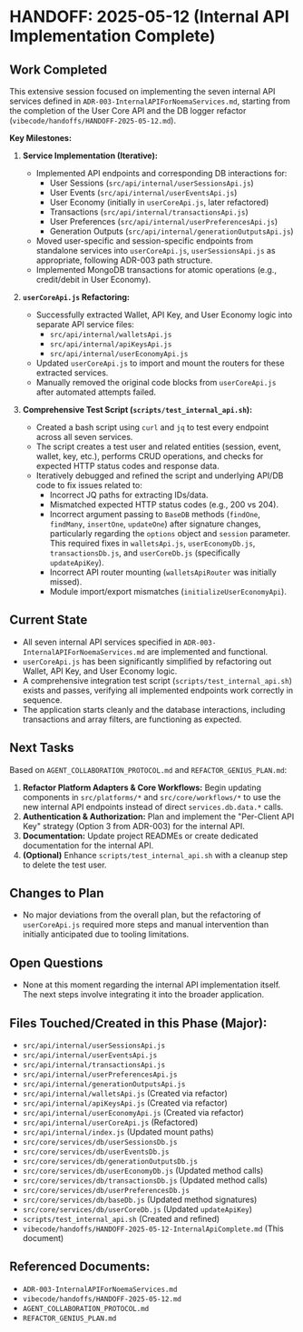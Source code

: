 # HANDOFF: 2025-05-12 (Internal API Implementation Complete)

## Work Completed

This extensive session focused on implementing the seven internal API services defined in `ADR-003-InternalAPIForNoemaServices.md`, starting from the completion of the User Core API and the DB logger refactor (`vibecode/handoffs/HANDOFF-2025-05-12.md`).

**Key Milestones:**

1.  **Service Implementation (Iterative):**
    *   Implemented API endpoints and corresponding DB interactions for:
        *   User Sessions (`src/api/internal/userSessionsApi.js`)
        *   User Events (`src/api/internal/userEventsApi.js`)
        *   User Economy (initially in `userCoreApi.js`, later refactored)
        *   Transactions (`src/api/internal/transactionsApi.js`)
        *   User Preferences (`src/api/internal/userPreferencesApi.js`)
        *   Generation Outputs (`src/api/internal/generationOutputsApi.js`)
    *   Moved user-specific and session-specific endpoints from standalone services into `userCoreApi.js`, `userSessionsApi.js` as appropriate, following ADR-003 path structure.
    *   Implemented MongoDB transactions for atomic operations (e.g., credit/debit in User Economy).

2.  **`userCoreApi.js` Refactoring:**
    *   Successfully extracted Wallet, API Key, and User Economy logic into separate API service files:
        *   `src/api/internal/walletsApi.js`
        *   `src/api/internal/apiKeysApi.js`
        *   `src/api/internal/userEconomyApi.js`
    *   Updated `userCoreApi.js` to import and mount the routers for these extracted services.
    *   Manually removed the original code blocks from `userCoreApi.js` after automated attempts failed.

3.  **Comprehensive Test Script (`scripts/test_internal_api.sh`):**
    *   Created a bash script using `curl` and `jq` to test every endpoint across all seven services.
    *   The script creates a test user and related entities (session, event, wallet, key, etc.), performs CRUD operations, and checks for expected HTTP status codes and response data.
    *   Iteratively debugged and refined the script and underlying API/DB code to fix issues related to:
        *   Incorrect JQ paths for extracting IDs/data.
        *   Mismatched expected HTTP status codes (e.g., 200 vs 204).
        *   Incorrect argument passing to `BaseDB` methods (`findOne`, `findMany`, `insertOne`, `updateOne`) after signature changes, particularly regarding the `options` object and `session` parameter. This required fixes in `walletsApi.js`, `userEconomyDb.js`, `transactionsDb.js`, and `userCoreDb.js` (specifically `updateApiKey`).
        *   Incorrect API router mounting (`walletsApiRouter` was initially missed).
        *   Module import/export mismatches (`initializeUserEconomyApi`).

## Current State

*   All seven internal API services specified in `ADR-003-InternalAPIForNoemaServices.md` are implemented and functional.
*   `userCoreApi.js` has been significantly simplified by refactoring out Wallet, API Key, and User Economy logic.
*   A comprehensive integration test script (`scripts/test_internal_api.sh`) exists and passes, verifying all implemented endpoints work correctly in sequence.
*   The application starts cleanly and the database interactions, including transactions and array filters, are functioning as expected.

## Next Tasks

Based on `AGENT_COLLABORATION_PROTOCOL.md` and `REFACTOR_GENIUS_PLAN.md`:

1.  **Refactor Platform Adapters & Core Workflows:** Begin updating components in `src/platforms/*` and `src/core/workflows/*` to use the new internal API endpoints instead of direct `services.db.data.*` calls.
2.  **Authentication & Authorization:** Plan and implement the "Per-Client API Key" strategy (Option 3 from ADR-003) for the internal API.
3.  **Documentation:** Update project READMEs or create dedicated documentation for the internal API.
4.  **(Optional)** Enhance `scripts/test_internal_api.sh` with a cleanup step to delete the test user.

## Changes to Plan

*   No major deviations from the overall plan, but the refactoring of `userCoreApi.js` required more steps and manual intervention than initially anticipated due to tooling limitations.

## Open Questions

*   None at this moment regarding the internal API implementation itself. The next steps involve integrating it into the broader application.

## Files Touched/Created in this Phase (Major):
*   `src/api/internal/userSessionsApi.js`
*   `src/api/internal/userEventsApi.js`
*   `src/api/internal/transactionsApi.js`
*   `src/api/internal/userPreferencesApi.js`
*   `src/api/internal/generationOutputsApi.js`
*   `src/api/internal/walletsApi.js` (Created via refactor)
*   `src/api/internal/apiKeysApi.js` (Created via refactor)
*   `src/api/internal/userEconomyApi.js` (Created via refactor)
*   `src/api/internal/userCoreApi.js` (Refactored)
*   `src/api/internal/index.js` (Updated mount paths)
*   `src/core/services/db/userSessionsDb.js`
*   `src/core/services/db/userEventsDb.js`
*   `src/core/services/db/generationOutputsDb.js`
*   `src/core/services/db/userEconomyDb.js` (Updated method calls)
*   `src/core/services/db/transactionsDb.js` (Updated method calls)
*   `src/core/services/db/userPreferencesDb.js`
*   `src/core/services/db/baseDb.js` (Updated method signatures)
*   `src/core/services/db/userCoreDb.js` (Updated `updateApiKey`)
*   `scripts/test_internal_api.sh` (Created and refined)
*   `vibecode/handoffs/HANDOFF-2025-05-12-InternalApiComplete.md` (This document)

## Referenced Documents:
*   `ADR-003-InternalAPIForNoemaServices.md`
*   `vibecode/handoffs/HANDOFF-2025-05-12.md`
*   `AGENT_COLLABORATION_PROTOCOL.md`
*   `REFACTOR_GENIUS_PLAN.md` 